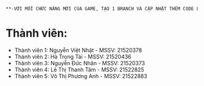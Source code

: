 ```diff
**-VỚI MỖI CHỨC NĂNG MỚI CỦA GAME, TẠO 1 BRANCH VÀ CẬP NHẬT THÊM CODE LÊN GIT**
```
# Thành viên:
- Thành viên 1: Nguyễn Việt Nhật  - MSSV: 21520378           
- Thành viên 2: Hà Trọng Tài      - MSSV: 21520436   
- Thành viên 3: Nguyễn Đức Nhân   - MSSV: 21520373           
- Thành viên 4: Lê Thị Thanh Tâm  - MSSV: 21522825 
- Thành viên 5: Võ Thị Phương Anh - MSSV: 21522883

